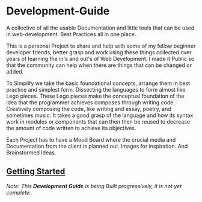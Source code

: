 # Development-Guide

A collective of all the usable Documentation and little tools that can be used in web-development. Best Practices all in one place.

This is a personal Project to share and help with some of my fellow beginner developer friends, better grasp and work using these things collected over years of learning the in's and out's of Web Development. I made it Public so that the community can help when there are things that can be changed or added.

To Simplify we take the basic foundational concepts, arrange them in best practice and simplest form. Dissecting the languages to form almost like Lego pieces. These Lego pieces make the conceptual foundation of the idea that the programmer achieves composes through writing code. Creatively composing the code, like writing and essay, poetry, and sometimes music. It takes a good grasp of the language and how its syntax work in modules or components that can then then be reused to decrease the amount of code written to achieve its objectives.

Each Project has to have a Mood Board where the crucial media and Documentation from the client is planned out. Images for inspiration. And Brainstormed Ideas.

## [Getting Started](https://github.com/dmakram/Development-Guide/blob/main/Getting-Started.md)

*Note: This **Development Guide** is being Built progressively, it is not yet complete.*

